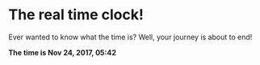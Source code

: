 # The real time clock!

Ever wanted to know what the time is? Well, your journey is about to end!

**The time is Nov 24, 2017, 05:42**